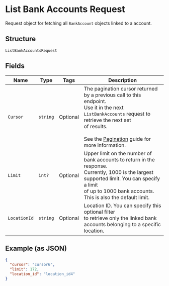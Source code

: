 
# List Bank Accounts Request

Request object for fetching all `BankAccount`
objects linked to a account.

## Structure

`ListBankAccountsRequest`

## Fields

| Name | Type | Tags | Description |
|  --- | --- | --- | --- |
| `Cursor` | `string` | Optional | The pagination cursor returned by a previous call to this endpoint.<br>Use it in the next `ListBankAccounts` request to retrieve the next set<br>of results.<br><br>See the [Pagination](https://developer.squareup.com/docs/docs/working-with-apis/pagination) guide for more information. |
| `Limit` | `int?` | Optional | Upper limit on the number of bank accounts to return in the response.<br>Currently, 1000 is the largest supported limit. You can specify a limit<br>of up to 1000 bank accounts. This is also the default limit. |
| `LocationId` | `string` | Optional | Location ID. You can specify this optional filter<br>to retrieve only the linked bank accounts belonging to a specific location. |

## Example (as JSON)

```json
{
  "cursor": "cursor6",
  "limit": 172,
  "location_id": "location_id4"
}
```

